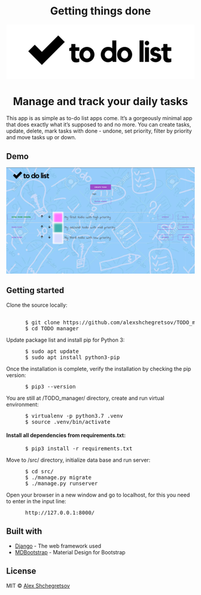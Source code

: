 <h1 align="center">Getting things done</h1>
<p align="center"><img src="images/todo.png" width=650px></p>
<h1 align="center">Manage and track your daily tasks</h1>
<p>This app is as simple as to-do list apps come. It’s a gorgeously minimal app that does exactly what it’s supposed to and no more. You can create tasks, update, delete, mark tasks with done - undone, set priority, filter by priority and move tasks up or down.</p>
<h2>Demo</h2>
  <img src="images/demo.png">
<h2>Getting started</h2>
<p>Clone the source locally:</p>
<pre> 
      $ git clone https://github.com/alexshchegretsov/TODO_manager.git
      $ cd TODO_manager
</pre>
<p>Update package list and install pip for Python 3:</p>
<pre>
      $ sudo apt update
      $ sudo apt install python3-pip
</pre>
<p>Once the installation is complete, verify the installation by checking the pip version:</p>
<pre>
      $ pip3 --version
</pre>
<p>You are still at /TODO_manager/ directory, create and run virtual environment:</p>
<pre>
      $ virtualenv -p python3.7 .venv
      $ source .venv/bin/activate
</pre>
<h4>Install all dependencies from requirements.txt:</h4>
<pre>
      $ pip3 install -r requirements.txt
</pre>
<p>Move to /src/ directory, initialize data base and run server:</p>
<pre>
      $ cd src/
      $ ./manage.py migrate
      $ ./manage.py runserver
</pre>
<p>Open your browser in a new window and go to localhost, for this you need to enter in the input line:</p>
<pre>
      http://127.0.0.1:8000/
</pre>
<h2>Built with</h2>
<ul>
  <li><a href="https://www.djangoproject.com/">Django</a> - The web framework used</li>
  <li><a href="https://mdbootstrap.com/">MDBootstrap</a> - Material Design for Bootstrap</li>
</ul>
<h2>License</h2>
<p>MIT &copy; <a href="https://github.com/alexshchegretsov">Alex Shchegretsov</a></p>
